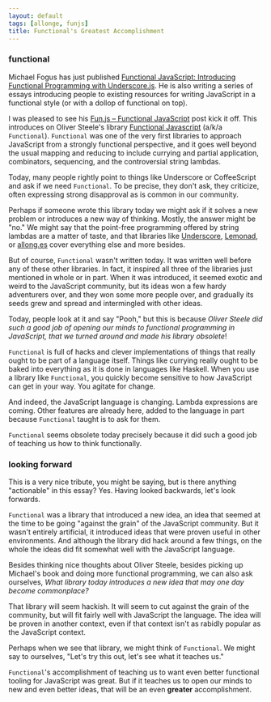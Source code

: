 ```yaml
---
layout: default
tags: [allonge, funjs]
title: Functional's Greatest Accomplishment
---
```


### functional

Michael Fogus has just published [Functional JavaScript: Introducing Functional Programming with Underscore.js][fju]. He is also writing a series of essays introducing people to existing resources for writing JavaScript in a functional style (or with a dollop of functional on top).

[fju]: http://www.amazon.com/gp/product/1449360726/ref=as_li_ss_tl?ie=UTF8&camp=1789&creative=390957&creativeASIN=1449360726&linkCode=as2&tag=raganwald001-20

I was pleased to see his [Fun.js – Functional JavaScript](http://blog.fogus.me/2013/05/29/fun-js-pt-1-functional-javascript/) post kick it off. This introduces on Oliver Steele's library [Functional Javascript][osfj] (a/k/a `Functional`). `Functional` was one of the very first libraries to approach JavaScript from a strongly functional perspective, and it goes well beyond the usual mapping and reducing to include currying and partial application, combinators, sequencing, and the controversial string lambdas.

[osfj]: http://osteele.com/sources/javascript/functional/

Today, many people rightly point to things like Underscore or CoffeeScript and ask if we need `Functional`. To be precise, they don't ask, they criticize, often expressing strong disapproval as is common in our community.

Perhaps if someone wrote this library today we might ask if it solves a new problem or introduces a new way of thinking. Mostly, the answer might be "no." We might say that the point-free programming offered by string lambdas are a matter of taste, and that libraries like [Underscore](http://underscorejs.org), [Lemonad](https://github.com/fogus/lemonad), or [allong.es](https://github.com/raganwald/allong.es) cover everything else and more besides.

But of course, `Functional` wasn't written today. It was written well before any of these other libraries. In fact, it inspired all three of the libraries just mentioned in whole or in part. When it was introduced, it seemed exotic and weird to the JavaScript community, but its ideas won a few hardy adventurers over, and they won some more people over, and gradually its seeds grew and spread and intermingled with other ideas.

Today, people look at it and say "Pooh," but this is because *Oliver Steele did such a good job of opening our minds to functional programming in JavaScript, that we turned around and made his library obsolete*!

`Functional` is full of hacks and clever implementations of things that really ought to be part of a language itself. Things like currying really ought to be baked into everything as it is done in languages like Haskell. When you use a library like `Functional`, you quickly become sensitive to how JavaScript can get in your way. You agitate for change.

And indeed, the JavaScript language is changing. Lambda expressions are coming. Other features are already here, added to the language in part because `Functional` taught is to ask for them.

`Functional` seems obsolete today precisely because it did such a good job of teaching us how to think functionally.

### looking forward

This is a very nice tribute, you might be saying, but is there anything "actionable" in this essay? Yes. Having looked backwards, let's look forwards.

`Functional` was a library that introduced a new idea, an idea that seemed at the time to be going "against the grain" of the JavaScript community. But it wasn't entirely artificial, it introduced ideas that were proven useful in other environments. And although the library did hack around a few things, on the whole the ideas did fit somewhat well with the JavaScript language.

Besides thinking nice thoughts about Oliver Steele, besides picking up Michael's book and doing more functional programming, we can also ask ourselves, *What library today introduces a new idea that may one day become commonplace?*

That library will seem hackish. It will seem to cut against the grain of the community, but will fit fairly well with JavaScript the language. The idea will be proven in another context, even if that context isn't as rabidly popular as the JavaScript context.

Perhaps when we see that library, we might think of `Functional`. We might say to ourselves, "Let's try this out, let's see what it teaches us."

`Functional`'s accomplishment of teaching us to want even better functional tooling for JavaScript was great. But if it teaches us to open our minds to new and even better ideas, that will be an even **greater** accomplishment.
